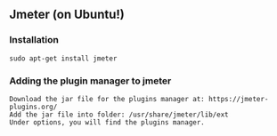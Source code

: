 ## Jmeter (on Ubuntu!)

### Installation 
```
sudo apt-get install jmeter
```

### Adding the plugin manager to jmeter
```
Download the jar file for the plugins manager at: https://jmeter-plugins.org/ 
Add the jar file into folder: /usr/share/jmeter/lib/ext
Under options, you will find the plugins manager.
```

